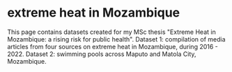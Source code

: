 # extreme heat in Mozambique

This page contains datasets created for my MSc thesis "Extreme Heat in Mozambique: a rising risk for public health". 
Dataset 1: compilation of media articles from four sources on extreme heat in Mozambique, during 2016 - 2022. 
Dataset 2: swimming pools across Maputo and Matola City, Mozambique. 
